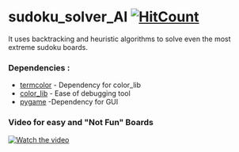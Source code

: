# sudoku_solver_AI [![HitCount](http://hits.dwyl.com/ozert/sudoku_solver_AI.svg)](http://hits.dwyl.com/ozert/sudoku_solver_AI)
It uses backtracking and heuristic algorithms to solve even the most extreme sudoku boards.


### Dependencies :
* [termcolor](https://pypi.org/project/termcolor/) - Dependency for color_lib
* [color_lib](https://github.com/Ozer-T/color_library) - Ease of debugging tool 
* [pygame](https://www.pygame.org/docs/) -Dependency for GUI



### Video for easy and "Not Fun" Boards
[![Watch the video](https://i.ytimg.com/an_webp/Cs4pDm_2hR4/mqdefault_6s.webp?du=3000&sqp=CMyX5_wF&rs=AOn4CLDrosL0bkj2MVUO4o-m8HJqmTl2Zg)](https://www.linkedin.com/feed/update/urn:li:activity:6616275142794326016/)
